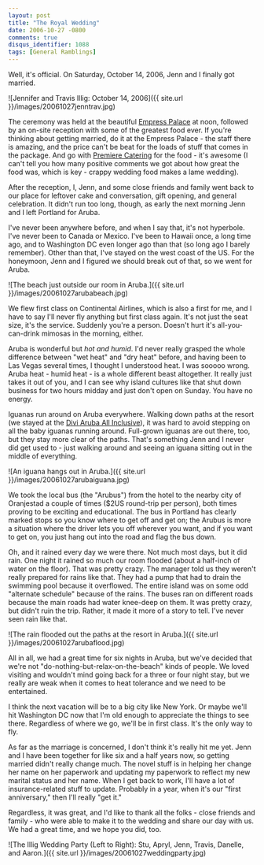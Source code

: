 ```yaml
---
layout: post
title: "The Royal Wedding"
date: 2006-10-27 -0800
comments: true
disqus_identifier: 1088
tags: [General Ramblings]
---
```

Well, it's official. On Saturday, October 14, 2006, Jenn and I finally
got married.

 ![Jennifer and Travis Illig: October 14,
2006]({{ site.url }}/images/20061027jenntrav.jpg)

 The ceremony was held at the beautiful [Empress
Palace](http://www.empresspalace.com) at noon, followed by an on-site
reception with some of the greatest food ever. If you're thinking about
getting married, do it at the Empress Palace - the staff there is
amazing, and the price can't be beat for the loads of stuff that comes
in the package. And go with [Premiere
Catering](http://www.premierecatering.biz/) for the food - it's awesome
(I can't tell you how many positive comments we got about how great the
food was, which is key - crappy wedding food makes a lame wedding).

 After the reception, I, Jenn, and some close friends and family went
back to our place for leftover cake and conversation, gift opening, and
general celebration. It didn't run too long, though, as early the next
morning Jenn and I left Portland for Aruba.

 I've never been anywhere before, and when I say that, it's not
hyperbole. I've never been to Canada or Mexico. I've been to Hawaii
once, a long time ago, and to Washington DC even longer ago than that
(so long ago I barely remember). Other than that, I've stayed on the
west coast of the US. For the honeymoon, Jenn and I figured we should
break out of that, so we went for Aruba.

 ![The beach just outside our room in
Aruba.]({{ site.url }}/images/20061027arubabeach.jpg)

 We flew first class on Continental Airlines, which is also a first for
me, and I have to say I'll never fly anything but first class again.
It's not just the seat size, it's the service. Suddenly you're a person.
Doesn't hurt it's all-you-can-drink mimosas in the morning, either.

 Aruba is wonderful but *hot and humid*. I'd never really grasped the
whole difference between "wet heat" and "dry heat" before, and having
been to Las Vegas several times, I thought I understood heat. I was
sooooo wrong. Aruba heat - humid heat - is a whole different beast
altogether. It really just takes it out of you, and I can see why island
cultures like that shut down business for two hours midday and just
don't open on Sunday. You have no energy.

 Iguanas run around on Aruba everywhere. Walking down paths at the
resort (we stayed at the [Divi Aruba All
Inclusive](http://www.diviaruba.com/)), it was hard to avoid stepping on
all the baby iguanas running around. Full-grown iguanas are out there,
too, but they stay more clear of the paths. That's something Jenn and I
never did get used to - just walking around and seeing an iguana sitting
out in the middle of everything.

 ![An iguana hangs out in
Aruba.]({{ site.url }}/images/20061027arubaiguana.jpg)

 We took the local bus (the "Arubus") from the hotel to the nearby city
of Oranjestad a couple of times ($2US round-trip per person), both
times proving to be exciting and educational. The bus in Portland has
clearly marked stops so you know where to get off and get on; the Arubus
is more a situation where the driver lets you off wherever you want, and
if you want to get on, you just hang out into the road and flag the bus
down.

 Oh, and it rained every day we were there. Not much most days, but it
did rain. One night it rained so much our room flooded (about a
half-inch of water on the floor). That was pretty crazy. The manager
told us they weren't really prepared for rains like that. They had a
pump that had to drain the swimming pool because it overflowed. The
entire island was on some odd "alternate schedule" because of the rains.
The buses ran on different roads because the main roads had water
knee-deep on them. It was pretty crazy, but didn't ruin the trip.
Rather, it made it more of a story to tell. I've never seen rain like
that.

 ![The rain flooded out the paths at the resort in
Aruba.]({{ site.url }}/images/20061027arubaflood.jpg)

 All in all, we had a great time for six nights in Aruba, but we've
decided that we're not "do-nothing-but-relax-on-the-beach" kinds of
people. We loved visiting and wouldn't mind going back for a three or
four night stay, but we really are weak when it comes to heat tolerance
and we need to be entertained.

 I think the next vacation will be to a big city like New York. Or maybe
we'll hit Washington DC now that I'm old enough to appreciate the things
to see there. Regardless of where we go, we'll be in first class. It's
the only way to fly.

 As far as the marriage is concerned, I don't think it's really hit me
yet. Jenn and I have been together for like six and a half years now, so
getting married didn't really change much. The novel stuff is in helping
her change her name on her paperwork and updating my paperwork to
reflect my new marital status and her name. When I get back to work,
I'll have a lot of insurance-related stuff to update. Probably in a
year, when it's our "first anniversary," then I'll really "get it."

 Regardless, it was great, and I'd like to thank all the folks - close
friends and family - who were able to make it to the wedding and share
our day with us. We had a great time, and we hope you did, too.

 ![The Illig Wedding Party (Left to Right): Stu, Apryl, Jenn, Travis,
Danelle, and
Aaron.]({{ site.url }}/images/20061027weddingparty.jpg)

